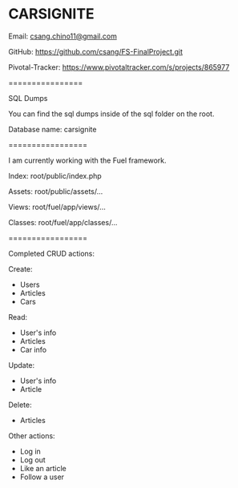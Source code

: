 CARSIGNITE
================

Email: csang.chino11@gmail.com

GitHub: https://github.com/csang/FS-FinalProject.git

Pivotal-Tracker: https://www.pivotaltracker.com/s/projects/865977

================

SQL Dumps

You can find the sql dumps inside of the sql folder on the root.

Database name: carsignite

=================

I am currently working with the Fuel framework.

Index:
root/public/index.php

Assets:
root/public/assets/...

Views:
root/fuel/app/views/...

Classes:
root/fuel/app/classes/...

=================

Completed CRUD actions:

Create:
- Users
- Articles
- Cars

Read:
- User's info
- Articles
- Car info

Update:
- User's info
- Article

Delete:
- Articles

Other actions:
- Log in
- Log out
- Like an article
- Follow a user